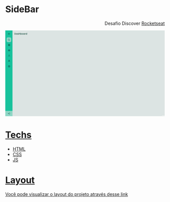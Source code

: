 # SideBar

<p align="end">Desafio Discover <a href="">Rocketseat</p>

<div>
  <img src="assets/site.gif">
</div>

# Techs

- HTML
- CSS
- JS

# Layout

<a href="https://www.figma.com/file/OVTHLjc2hi3MSQiYm9BplU/DD-%2F-RocketNews/duplicate"> Você pode visualizar o layout do projeto através desse link</a> 

